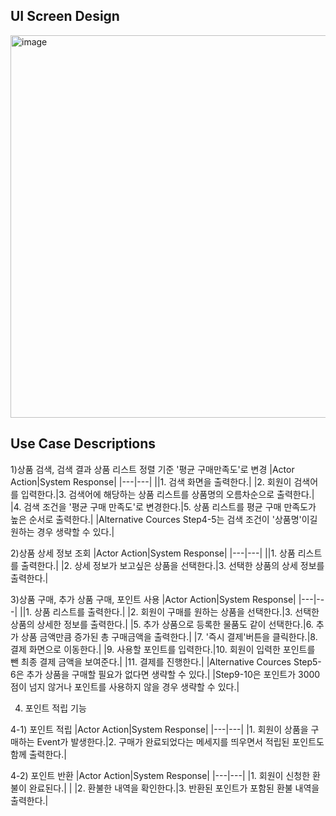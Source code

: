## UI Screen Design
<img width="612" alt="image" src="https://user-images.githubusercontent.com/87361140/166088609-918c9ba7-f07c-4477-9162-f16f2404829a.jpeg">

## Use Case Descriptions

1)상품 검색, 검색 결과 상품 리스트 정렬 기준  '평균 구매만족도'로 변경
|Actor Action|System Response|
|---|---|
||1. 검색 화면을 출력한다.|
|2. 회원이 검색어를 입력한다.|3. 검색어에 해당하는 상품 리스트를 상품명의 오름차순으로 출력한다.|
|4. 검색 조건을 '평균 구매 만족도'로 변경한다.|5. 상품 리스트를 평균 구매 만족도가 높은 순서로 출력한다.|
|Alternative Cources
Step4-5는 검색 조건이 '상품명'이길 원하는 경우 생략할 수 있다.|

2)상품 상세 정보 조회
|Actor Action|System Response|
|---|---|
||1. 상품 리스트를 출력한다.|
|2. 상세 정보가 보고싶은 상품을 선택한다.|3. 선택한 상품의 상세 정보를 출력한다.|

3)상품 구매, 추가 상품 구매, 포인트 사용
|Actor Action|System Response|
|---|---|
||1. 상품 리스트를 출력한다.|
|2. 회원이 구매를 원하는 상품을 선택한다.|3. 선택한 상품의 상세한 정보를 출력한다.|
|5. 추가 상품으로 등록한 물품도 같이 선택한다.|6. 추가 상품 금액만큼 증가된 총 구매금액을 출력한다.|
|7. '즉시 결제'버튼을 클릭한다.|8. 결제 화면으로 이동한다.|
|9. 사용할 포인트를 입력한다.|10. 회원이 입력한 포인트를 뺀 최종 결제 금액을 보여준다.|
|11. 결제를 진행한다.|
|Alternative Cources
Step5-6은 추가 상품을 구매할 필요가 없다면 생략할 수 있다.|
|Step9-10은 포인트가 3000점이 넘지 않거나 포인트를 사용하지 않을 경우 생략할 수 있다.|

4) 포인트 적립 기능

4-1) 포인트 적립
|Actor Action|System Response|
|---|---|
|1. 회원이 상품을 구매하는 Event가 발생한다.|2. 구매가 완료되었다는 메세지를 띄우면서 적립된 포인트도 함께 출력한다.|

4-2) 포인트 반환
|Actor Action|System Response|
|---|---|
|1. 회원이 신청한 환불이 완료된다.| |
|2. 환불한 내역을 확인한다.|3. 반환된 포인트가 포함된 환불 내역을 출력한다.|
